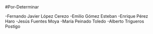 #Por-Determinar

-Fernando Javier López Cerezo
-Emilio Gómez Esteban
-Enrique Pérez Haro
-Jesús Fuentes Moya
-María Peinado Toledo
-Alberto Trigueros Postigo